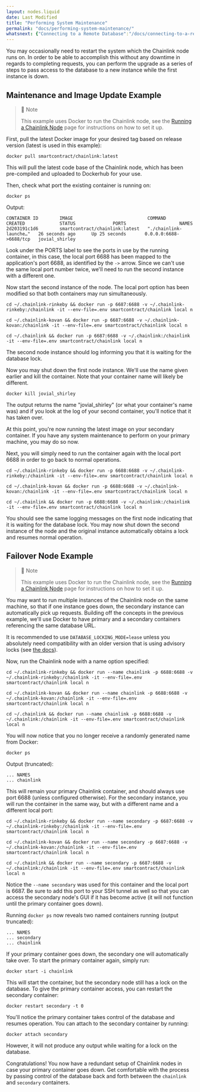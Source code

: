 ```yaml
---
layout: nodes.liquid
date: Last Modified
title: "Performing System Maintenance"
permalink: "docs/performing-system-maintenance/"
whatsnext: {"Connecting to a Remote Database":"/docs/connecting-to-a-remote-database/"}
---
```


You may occasionally need to restart the system which the Chainlink node runs on. In order to be able to accomplish this without any downtime in regards to completing requests, you can perform the upgrade as a series of steps to pass access to the database to a new instance while the first instance is down.

## Maintenance and Image Update Example

> 📘 Note
> 
> This example uses Docker to run the Chainlink node, see the [Running a Chainlink Node](../running-a-chainlink-node/) page for instructions on how to set it up.

First, pull the latest Docker image for your desired tag based on release version (latest is used in this example):

```shell
docker pull smartcontract/chainlink:latest
```

This will pull the latest code base of the Chainlink node, which has been pre-compiled and uploaded to Dockerhub for your use.

Then, check what port the existing container is running on:

```shell
docker ps
```

Output:

```
CONTAINER ID        IMAGE                            COMMAND                  CREATED             STATUS              PORTS                    NAMES
2d203191c1d6        smartcontract/chainlink:latest   "./chainlink-launche…"   26 seconds ago      Up 25 seconds       0.0.0.0:6688->6688/tcp   jovial_shirley
```

Look under the PORTS label to see the ports in use by the running container, in this case, the local port 6688 has been mapped to the application's port 6688, as identified by the `->` arrow. Since we can't use the same local port number twice, we'll need to run the second instance with a different one.

Now start the second instance of the node. The local port option has been modified so that both containers may run simultaneously.

```shell Rinkeby
cd ~/.chainlink-rinkeby && docker run -p 6687:6688 -v ~/.chainlink-rinkeby:/chainlink -it --env-file=.env smartcontract/chainlink local n
```
```shell Kovan
cd ~/.chainlink-kovan && docker run -p 6687:6688 -v ~/.chainlink-kovan:/chainlink -it --env-file=.env smartcontract/chainlink local n
```
```shell Mainnet
cd ~/.chainlink && docker run -p 6687:6688 -v ~/.chainlink:/chainlink -it --env-file=.env smartcontract/chainlink local n
```

The second node instance should log informing you that it is waiting for the database lock.

Now you may shut down the first node instance. We'll use the name given earlier and kill the container. Note that your container name will likely be different.

```shell
docker kill jovial_shirley
```

The output returns the name "jovial_shirley" (or what your container's name was) and if you look at the log of your second container, you'll notice that it has taken over.

At this point, you're now running the latest image on your secondary container. If you have any system maintenance to perform on your primary machine, you may do so now. 

Next, you will simply need to run the container again with the local port 6688 in order to go back to normal operations.

```shell Rinkeby
cd ~/.chainlink-rinkeby && docker run -p 6688:6688 -v ~/.chainlink-rinkeby:/chainlink -it --env-file=.env smartcontract/chainlink local n
```
```shell Kovan
cd ~/.chainlink-kovan && docker run -p 6688:6688 -v ~/.chainlink-kovan:/chainlink -it --env-file=.env smartcontract/chainlink local n
```
```shell Mainnet
cd ~/.chainlink && docker run -p 6688:6688 -v ~/.chainlink:/chainlink -it --env-file=.env smartcontract/chainlink local n
```

You should see the same logging messages on the first node indicating that it is waiting for the database lock. You may now shut down the second instance of the node and the original instance automatically obtains a lock and resumes normal operation.

## Failover Node Example

> 📘 Note
> 
> This example uses Docker to run the Chainlink node, see the [Running a Chainlink Node](../running-a-chainlink-node/) page for instructions on how to set it up.

You may want to run multiple instances of the Chainlink node on the same machine, so that if one instance goes down, the secondary instance can automatically pick up requests. Building off the concepts in the previous example, we'll use Docker to have primary and a secondary containers referencing the same database URL.

It is recommended to use `DATABASE_LOCKING_MODE=lease` unless you absolutely need compatibility with an older version that is using advisory locks (see [the docs](docs/configuration-variables/#database_locking_mode)).

Now, run the Chainlink node with a name option specified:

```shell Rinkeby
cd ~/.chainlink-rinkeby && docker run --name chainlink -p 6688:6688 -v ~/.chainlink-rinkeby:/chainlink -it --env-file=.env smartcontract/chainlink local n
```
```shell Kovan
cd ~/.chainlink-kovan && docker run --name chainlink -p 6688:6688 -v ~/.chainlink-kovan:/chainlink -it --env-file=.env smartcontract/chainlink local n
```
```shell Mainnet
cd ~/.chainlink && docker run --name chainlink -p 6688:6688 -v ~/.chainlink:/chainlink -it --env-file=.env smartcontract/chainlink local n
```

You will now notice that you no longer receive a randomly generated name from Docker:

```shell
docker ps
```

Output (truncated):

```
... NAMES
... chainlink
```

This will remain your primary Chainlink container, and should always use port 6688 (unless configured otherwise). For the secondary instance, you will run the container in the same way, but with a different name and a different local port:

```shell Rinkeby
cd ~/.chainlink-rinkeby && docker run --name secondary -p 6687:6688 -v ~/.chainlink-rinkeby:/chainlink -it --env-file=.env smartcontract/chainlink local n
```
```shell Kovan
cd ~/.chainlink-kovan && docker run --name secondary -p 6687:6688 -v ~/.chainlink-kovan:/chainlink -it --env-file=.env smartcontract/chainlink local n
```
```shell Mainnet
cd ~/.chainlink && docker run --name secondary -p 6687:6688 -v ~/.chainlink:/chainlink -it --env-file=.env smartcontract/chainlink local n
```

Notice the `--name secondary` was used for this container and the local port is 6687. Be sure to add this port to your SSH tunnel as well so that you can access the secondary node's GUI if it has become active (it will not function until the primary container goes down).

Running `docker ps` now reveals two named containers running (output truncated):

```
... NAMES
... secondary
... chainlink
```

If your primary container goes down, the secondary one will automatically take over. To start the primary container again, simply run:

```shell
docker start -i chainlink
```

This will start the container, but the secondary node still has a lock on the database. To give the primary container access, you can restart the secondary container:

```shell
docker restart secondary -t 0
```

You'll notice the primary container takes control of the database and resumes operation. You can attach to the secondary container by running:

```shell
docker attach secondary
```

However, it will not produce any output while waiting for a lock on the database.

Congratulations! You now have a redundant setup of Chainlink nodes in case your primary container goes down. Get comfortable with the process by passing control of the database back and forth between the `chainlink` and `secondary` containers.